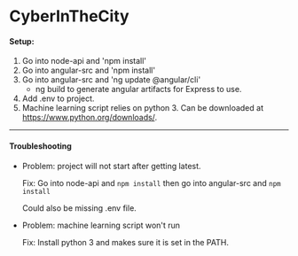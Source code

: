 # CyberInTheCity

#### Setup: #### 

1. Go into node-api and 'npm install'
2. Go into angular-src and 'npm install'
3. Go into angular-src and 'ng update @angular/cli' 
    * ng build to generate angular artifacts for Express to use.
4. Add .env to project. 
5. Machine learning script relies on python 3. Can be downloaded at https://www.python.org/downloads/.
---
#### Troubleshooting ####
* Problem: project will not start after getting latest.

    Fix: Go into node-api and ```npm install``` 
    then go into angular-src and ```npm install```
    
    Could also be missing .env file.
    
* Problem: machine learning script won't run

    Fix: Install python 3 and makes sure it is set in the PATH.